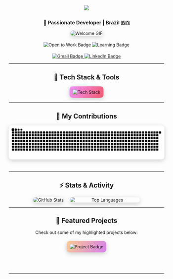 <h1 align="center">
  <img src="https://readme-typing-svg.herokuapp.com/?font=JetBrainsMono&size=35&center=true&vCenter=true&width=500&height=70&duration=4000&lines=Hi+There!+👋;+I'm+Danniel+Lima!;" />
</h1>

<h3 align="center">🚀 Passionate Developer | Brazil 🇧🇷</h3>

<div align="center">
  <img src="https://user-images.githubusercontent.com/your-image-url/welcome.gif" alt="Welcome GIF" width="600" style="border-radius: 10px; box-shadow: 0px 4px 15px rgba(0, 0, 0, 0.2);" />
</div>

<div align="center" style="margin-top: 20px;">
  <img src="https://img.shields.io/badge/Status-Open%20to%20Work-brightgreen?style=flat-square&logo=linkedin&labelColor=000000" alt="Open to Work Badge">
  <img src="https://img.shields.io/badge/Learning-React%20%7C%20TypeScript-61DAFB?style=flat-square&logo=react&logoColor=white&labelColor=000000" alt="Learning Badge">
</div>

<div align="center" style="margin-top: 20px;">
  <a href="mailto:danniellimadev@gmail.com">
    <img src="https://img.shields.io/badge/Gmail-333333?style=for-the-badge&logo=gmail&logoColor=red" alt="Gmail Badge">
  </a>
  <a href="https://br.linkedin.com/in/danniel-lima-771635236" target="_blank">
    <img src="https://img.shields.io/badge/LinkedIn-0077B5?style=for-the-badge&logo=linkedin&logoColor=white" alt="LinkedIn Badge">
  </a>
</div>

<hr style="border: 1px solid #e6e6e6;"/>

<h2 align="center">🧰 Tech Stack & Tools</h2>

<div align="center">
  <img src="https://skillicons.dev/icons?i=nextjs,react,typescript,tailwind,php,js,html,css,bootstrap,sass,figma" alt="Tech Stack" style="padding: 10px; background: linear-gradient(120deg, #f093fb 0%, #f5576c 100%); border-radius: 10px; box-shadow: 0px 4px 15px rgba(0, 0, 0, 0.2);" />
</div>

<hr style="border: 1px solid #e6e6e6;"/>

<h2 align="center">🐍 My Contributions</h2>
<div align="center">
  <img alt="snake eating my contributions" src="https://raw.githubusercontent.com/DannielLima/DannielLima/output/github-contribution-grid-snake.svg" style="margin-bottom: 20px; border-radius: 10px; box-shadow: 0px 4px 15px rgba(0, 0, 0, 0.2);" />
</div>

<hr style="border: 1px solid #e6e6e6;"/>

<h2 align="center">⚡ Stats & Activity</h2>

<div align="center" dir="auto" style="display: flex; flex-direction: row; justify-content: center; gap: 20px; flex-wrap: wrap;">
  <img style="max-width: 100%; border-radius: 10px; box-shadow: 0px 4px 15px rgba(0, 0, 0, 0.2);" src="https://github-readme-stats.vercel.app/api?username=DannielLima&count_private=true&show_icons=true&theme=radical" alt="GitHub Stats" />
  <img style="height: auto; width: 45%; border-radius: 10px; box-shadow: 0px 4px 15px rgba(0, 0, 0, 0.2);" src="https://github-readme-stats.vercel.app/api/top-langs/?username=DannielLima&hide=HTML&langs_count=8&layout=compact&theme=radical" alt="Top Languages" />
</div>

<hr style="border: 1px solid #e6e6e6;"/>

<h2 align="center">🌟 Featured Projects</h2>
<p align="center">Check out some of my highlighted projects below:</p>
<div align="center" style="display: flex; justify-content: center; gap: 20px; flex-wrap: wrap;">
  <a href="https://github.com/DannielLima/Caca-CNPJ" style="text-decoration: none;">
    <img src="https://img.shields.io/badge/Caça%20CNPJ-333333?style=for-the-badge&logo=github&labelColor=0e76a8" style="margin: 5px; background: linear-gradient(120deg, #fccb90 0%, #d57eeb 100%); border-radius: 10px; padding: 10px; box-shadow: 0px 4px 15px rgba(0, 0, 0, 0.2);" alt="Project Badge"/>
  </a>
</div>

<br/><br/>

<hr style="border: 1px solid #e6e6e6;"/>
